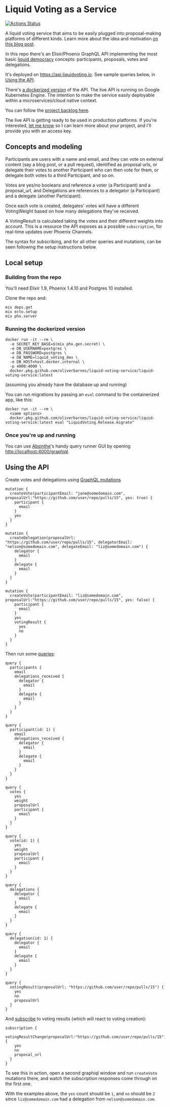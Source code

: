 # Liquid Voting as a Service

[![Actions Status](https://github.com/oliverbarnes/liquid-voting-service/workflows/CI/CD/badge.svg)](https://github.com/oliverbarnes/liquid-voting-service/actions?query=workflow%3ACI%2FCD)

A liquid voting service that aims to be easily plugged into proposal-making platforms of different kinds. Learn more about the idea and motivation [on this blog post](https://medium.com/@oliver_azevedo_barnes/liquid-voting-as-a-service-c6e17b81ac1b).

In this repo there's an Elixir/Phoenix GraphQL API implementing the most basic [liquid democracy](https://en.wikipedia.org/wiki/Liquid_democracy) concepts: participants, proposals, votes and delegations.

It's deployed on https://api.liquidvoting.io. See sample queries below, in [Using the API](https://github.com/oliverbarnes/liquid-voting-service#using-the-api).

There's [a dockerized version](https://github.com/oliverbarnes/liquid-voting-service/packages/81059) of the API. The live API is running on Google Kubernetes Engine. The intention to make the service easily deployable within a microservices/cloud native context.

You can follow the [project backlog here](https://github.com/users/oliverbarnes/projects/1).

The live API is getting ready to be used in production platforms. If you're interested, [let me know](mailto:oli.azevedo.barnes@gmail.com) so I can learn more about your project, and I'll provide you with an access key.

## Concepts and modeling

Participants are users with a name and email, and they can vote on external content (say a blog post, or a pull request), identified as proposal urls, or delegate their votes to another Participant who can then vote for them, or delegate both votes to a third Participant, and so on.

Votes are yes/no booleans and reference a voter (a Participant) and a proposal_url, and Delegations are references to a delegator (a Participant) and a delegate (another Participant).

Once each vote is created, delegates' votes will have a different VotingWeight based on how many delegations they've received.

A VotingResult is calculated taking the votes and their different weights into account. This is a resource the API exposes as a possible `subscription`, for real-time updates over Phoenix Channels.

The syntax for subscribing, and for all other queries and mutations, can be seen following the setup instructions below.

## Local setup

### Building from the repo

You'll need Elixir 1.9, Phoenix 1.4.10 and Postgres 10 installed.

Clone the repo and:

```
mix deps.get
mix ecto.setup
mix phx.server
```

### Running the dockerized version

```
docker run -it --rm \
  -e SECRET_KEY_BASE=$(mix phx.gen.secret) \
  -e DB_USERNAME=postgres \
  -e DB_PASSWORD=postgres \
  -e DB_NAME=liquid_voting_dev \
  -e DB_HOST=host.docker.internal \
  -p 4000:4000 \
  docker.pkg.github.com/oliverbarnes/liquid-voting-service/liquid-voting-service:latest
```

(assuming you already have the database up and running)

You can run migrations by passing an `eval` command to the containerized app, like this:

```
docker run -it --rm \
  <same options>
  docker.pkg.github.com/oliverbarnes/liquid-voting-service/liquid-voting-service:latest eval "LiquidVoting.Release.migrate"
```

### Once you're up and running

You can use [Absinthe](https://absinthe-graphql.org/)'s handy query runner GUI by opening [http://localhost:4000/graphiql](http://localhost:4000/graphiql).

## Using the API

Create votes and delegations using [GraphQL mutations](https://graphql.org/learn/queries/#mutations)

```
mutation {
  createVote(participantEmail: "jane@somedomain.com", proposalUrl:"https://github.com/user/repo/pulls/15", yes: true) {
    participant {
      email
    }
    yes
  }
}

mutation {
  createDelegation(proposalUrl: "https://github.com/user/repo/pulls/15", delegatorEmail: "nelson@somedomain.com", delegateEmail: "liz@somedomain.com") {
    delegator {
      email
    }
    delegate {
      email
    }
  }
}

mutation {
  createVote(participantEmail: "liz@somedomain.com", proposalUrl:"https://github.com/user/repo/pulls/15", yes: false) {
    participant {
      email
    }
    yes
    votingResult {
      yes
      no
    }
  }
}

```

Then run some [queries](https://graphql.org/learn/queries/#fields):

```
query {
  participants {
    email
    delegations_received {
      delegator {
        email
      }
      delegate {
        email
      }
    }
  }
}

query {
  participant(id: 1) {
    email
    delegations_received {
      delegator {
        email
      }
      delegate {
        email
      }
    }
  }
}

query {
  votes {
    yes
    weight
    proposalUrl
    participant {
      email
    }
  }
}

query {
  vote(id: 1) {
    yes
    weight
    proposalUrl
    participant {
      email
    }
  }
}

query {
  delegations {
    delegator {
      email
    }
    delegate {
      email
    }
  }
}

query {
  delegation(id: 1) {
    delegator {
      email
    }
    delegate {
      email
    }
  }
}

query {
  votingResult(proposalUrl: "https://github.com/user/repo/pulls/15") {
    yes
    no
    proposalUrl
  }
}
```

And [subscribe](https://github.com/absinthe-graphql/absinthe/blob/master/guides/subscriptions.md) to voting results (which will react to voting creation):

```
subscription {
  votingResultChange(proposalUrl:"https://github.com/user/repo/pulls/15") {
    yes
    no
    proposal_url
  }
}
```

To see this in action, open a second graphiql window and run `createVote` mutations there, and watch the subscription responses come through on the first one.

With the examples above, the `yes` count should be `1`, and `no` should be `2` since `liz@somedomain.com` had a delegation from `nelson@somedomain.com`.
